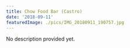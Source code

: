 ```yaml
---
title: Chow Food Bar (Castro)
date: '2018-09-11'
featuredImage: ./pics/IMG_20180911_190757.jpg
---
```


No description provided yet.

